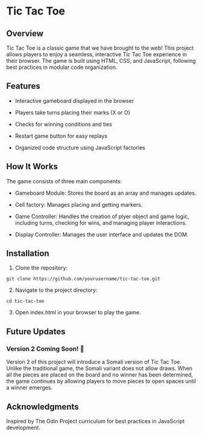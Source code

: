 # Tic Tac Toe

## Overview

Tic Tac Toe is a classic game that we have brought to the web! This project allows players to enjoy a seamless, interactive Tic Tac Toe experience in their browser. The game is built using HTML, CSS, and JavaScript, following best practices in modular code organization.

## Features

- Interactive gameboard displayed in the browser

- Players take turns placing their marks (X or O)

- Checks for winning conditions and ties

- Restart game button for easy replays

- Organized code structure using JavaScript factories

## How It Works

The game consists of three main components:

- Gameboard Module: Stores the board as an array and manages updates.

- Cell factory: Manages placing and getting markers.

- Game Controller: Handles the creation of plyer object and game logic, including turns, checking for wins, and managing player interactions.

- Display Controller: Manages the user interface and updates the DOM.

## Installation

1. Clone the repository:

``` git clone https://github.com/yourusername/tic-tac-toe.git ```

2. Navigate to the project directory:

``` cd tic-tac-toe ```

3. Open index.html in your browser to play the game.

## Future Updates

### Version 2 Coming Soon! 🎉

Version 2 of this project will introduce a Somali version of Tic Tac Toe. Unlike the traditional game, the Somali variant does not allow draws. When all the pieces are placed on the board and no winner has been determined, the game continues by allowing players to move pieces to open spaces until a winner emerges.

## Acknowledgments

Inspired by The Odin Project curriculum for best practices in JavaScript development.